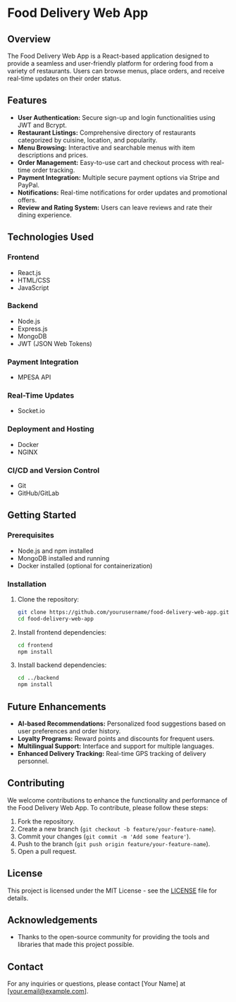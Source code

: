 # Food Delivery Web App

## Overview
The Food Delivery Web App is a React-based application designed to provide a seamless and user-friendly platform for ordering food from a variety of restaurants. Users can browse menus, place orders, and receive real-time updates on their order status.

## Features
- **User Authentication:** Secure sign-up and login functionalities using JWT and Bcrypt.
- **Restaurant Listings:** Comprehensive directory of restaurants categorized by cuisine, location, and popularity.
- **Menu Browsing:** Interactive and searchable menus with item descriptions and prices.
- **Order Management:** Easy-to-use cart and checkout process with real-time order tracking.
- **Payment Integration:** Multiple secure payment options via Stripe and PayPal.
- **Notifications:** Real-time notifications for order updates and promotional offers.
- **Review and Rating System:** Users can leave reviews and rate their dining experience.

## Technologies Used
### Frontend
- React.js
- HTML/CSS
- JavaScript

### Backend
- Node.js
- Express.js
- MongoDB
- JWT (JSON Web Tokens)

### Payment Integration
- MPESA API

### Real-Time Updates
- Socket.io

### Deployment and Hosting
- Docker
- NGINX

### CI/CD and Version Control
- Git
- GitHub/GitLab


## Getting Started

### Prerequisites
- Node.js and npm installed
- MongoDB installed and running
- Docker installed (optional for containerization)

### Installation

1. Clone the repository:
    ```bash
    git clone https://github.com/yourusername/food-delivery-web-app.git
    cd food-delivery-web-app
    ```

2. Install frontend dependencies:
    ```bash
    cd frontend
    npm install
    ```

3. Install backend dependencies:
    ```bash
    cd ../backend
    npm install
    ```



## Future Enhancements
- **AI-based Recommendations:** Personalized food suggestions based on user preferences and order history.
- **Loyalty Programs:** Reward points and discounts for frequent users.
- **Multilingual Support:** Interface and support for multiple languages.
- **Enhanced Delivery Tracking:** Real-time GPS tracking of delivery personnel.

## Contributing
We welcome contributions to enhance the functionality and performance of the Food Delivery Web App. To contribute, please follow these steps:
1. Fork the repository.
2. Create a new branch (`git checkout -b feature/your-feature-name`).
3. Commit your changes (`git commit -m 'Add some feature'`).
4. Push to the branch (`git push origin feature/your-feature-name`).
5. Open a pull request.

## License
This project is licensed under the MIT License - see the [LICENSE](LICENSE) file for details.

## Acknowledgements
- Thanks to the open-source community for providing the tools and libraries that made this project possible.

## Contact
For any inquiries or questions, please contact [Your Name] at [your.email@example.com].



